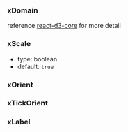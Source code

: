 ### xDomain

reference [react-d3-core](https://github.com/react-d3/react-d3-core) for more detail

### xScale

- type: boolean
- default: `true`

### xOrient

### xTickOrient

### xLabel